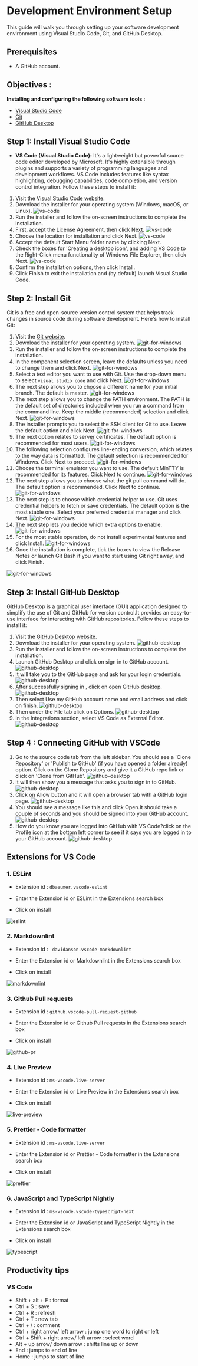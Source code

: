 # Development Environment Setup

This guide will walk you through setting up your software development environment using Visual Studio Code, Git, and GitHub Desktop. 

## Prerequisites
   - A GitHub account.
 
## Objectives :

**Installing and configuring the following software tools :**

- [Visual Studio Code](https://code.visualstudio.com/)
- [Git](https://git-scm.com/)
- [GitHub Desktop](https://desktop.github.com/)

## Step 1: Install Visual Studio Code

- **VS Code (Visual Studio Code):** It's a lightweight but powerful source code editor developed by Microsoft. It's highly extensible through plugins and supports a variety of programming languages and development workflows. VS Code includes features like syntax highlighting, debugging capabilities, code completion, and version control integration.
Follow these steps to install it:

1. Visit the [Visual Studio Code website](https://code.visualstudio.com/).
2. Download the installer for your operating system (Windows, macOS, or Linux).
 ![vs-code](/documentation/images/vs-code.png)
3. Run the installer and follow the on-screen instructions to complete the installation.
4. First, accept the License Agreement, then click Next.
  ![vs-code](/documentation/images/vs-code/vs-code.jpg)
5. Choose the location for installation and click Next.
 ![vs-code](/documentation/images/vs-code/vs-code1.jpg)
6. Accept the default Start Menu folder name by clicking Next.
7. Check the boxes for 'Creating a desktop icon', and adding VS Code to the Right-Click menu functionality of Windows File Explorer, then click Next.
 ![vs-code](/documentation/images/vs-code/vs-code2.jpg)
8. Confirm the installation options, then click Install.
9. Click Finish to exit the installation and (by default) launch Visual Studio Code.

## Step 2: Install Git

Git is a free and open-source version control system that helps track changes in source code during software development. Here's how to install Git:

1. Visit the [Git website](https://git-scm.com/).
2. Download the installer for your operating system.
 ![git-for-windows](/documentation/images/git-win.png)
3. Run the installer and follow the on-screen instructions to complete the installation.
4. In the component selection screen, leave the defaults unless you need to change them and click Next.
 ![git-for-windows](/documentation/images/git/git-components.jpg)
5. Select a text editor you want to use with Git. Use the drop-down menu to select `visual studio code` and click Next.
 ![git-for-windows](/documentation/images/git/git-text-editor.jpg)
6. The next step allows you to choose a different name for your initial branch. The default is master.
 ![git-for-windows](/documentation/images/git/git-branch-name.jpg)
7. The next step allows you to change the PATH environment. The PATH is the default set of directories included when you run a command from the command line. Keep the middle (recommended) selection and click Next.
 ![git-for-windows](/documentation/images/git/git-path-environment.jpg)
8. The installer prompts you to select the SSH client for Git to use. Leave the default option and click Next.
 ![git-for-windows](/documentation/images/git/git-ssh.jpg)
9. The next option relates to server certificates. The default option is recommended for most users.
 ![git-for-windows](/documentation/images/git/git-ssl.jpg)
10. The following selection configures line-ending conversion, which relates to the way data is formatted. The default selection is recommended for Windows. Click Next to proceed.
 ![git-for-windows](/documentation/images/git/git-line-ending.jpg)
11. Choose the terminal emulator you want to use. The default MinTTY is recommended for its features. Click Next to continue.
 ![git-for-windows](/documentation/images/git/git-terminal.jpg)
12. The next step allows you to choose what the git pull command will do. The default option is recommended. Click Next to continue.
 ![git-for-windows](/documentation/images/git/git-gitpull.jpg)
13. The next step is to choose which credential helper to use. Git uses credential helpers to fetch or save credentials. The default option is the most stable one. Select your preferred credential manager and click Next.
 ![git-for-windows](/documentation/images/git/git-credential.jpg)
14. The next step lets you decide which extra options to enable.
 ![git-for-windows](/documentation/images/git/git-extra.jpg)
15. For the most stable operation, do not install experimental features and click Install.
 ![git-for-windows](/documentation/images/git/git-experimental.jpg)
16. Once the installation is complete, tick the boxes to view the Release Notes or launch Git Bash if you want to start using Git right away, and click Finish.

  ![git-for-windows](/documentation/images/git/git-finish.jpg)
   


## Step 3: Install GitHub Desktop

GitHub Desktop is a graphical user interface (GUI) application designed to simplify the use of Git and GitHub for version control.It provides an easy-to-use interface for interacting with GitHub repositories. Follow these steps to install it:

1. Visit the [GitHub Desktop website](https://desktop.github.com/).
2. Download the installer for your operating system.
 ![github-desktop](/documentation/images/github-desktop.png)
3. Run the installer and follow the on-screen instructions to complete the installation.
4. Launch GitHub Desktop and click on sign in to GitHub account.
  ![github-desktop](/documentation/images/github-desktop/githubd-signin.jpg)
5. It will take you to the GitHub page and ask for your login credentials.
  ![github-desktop](/documentation/images/github-desktop/githubd-signin1.jpg)
6. After successfully signing in , click on open GitHub desktop.
  ![github-desktop](/documentation/images/github-desktop/githubd-prompt.jpg)
7. Then select Use my GitHub account name and email address and click on finish.
  ![github-desktop](/documentation/images/github-desktop/githubd-configure.jpg)
8. Then under the File tab click on Options. 
  ![github-desktop](/documentation/images/github-desktop/githubd-options.jpg)
9. In the Integrations section, select VS Code as External Editor.
  ![github-desktop](/documentation/images/github-desktop/githubd-integrations.jpg)
  
## Step 4 : Connecting GitHub with VSCode

1. Go to the source code tab from the left sidebar. You should see a 'Clone Repository' or 'Publish to GitHub' (if you have opened a folder already) option. Click on the Clone Repository and give it a GitHub repo link or click on 'Clone from GitHub'.
 ![github-desktop](/documentation/images/vscode/vscode.jpg)   
3. It will then show you a message that asks you to sign in to GitHub.
 ![github-desktop](/documentation/images/vscode/vscode1.jpg)  
4. Click on Allow button and it will open a browser tab with a GitHub login page.
 ![github-desktop](/documentation/images/vscode/vscode2.jpg)  
5. You should see a message like this and click Open.It should take a couple of seconds and you should be signed into your GitHub account.
 ![github-desktop](/documentation/images/vscode/vscode3.jpg)  
6. How do you know you are logged into GitHub with VS Code?click on the Profile icon at the bottom left corner to see if it says you are logged in to your GitHub account.
 ![github-desktop](/documentation/images/vscode/vscode4.jpg)

## Extensions for VS Code

### 1. ESLint

- Extension id :  ` dbaeumer.vscode-eslint `

- Enter the Extension id or ESLint in the Extensions search box

- Click on install

![eslint](/documentation/images/es-lint.png)

### 2. Markdownlint

- Extension id :  ` davidanson.vscode-markdownlint`

- Enter the Extension id or Markdownlint in the Extensions search box

- Click on install

![markdownlint](/documentation/images/markdownlint.png)

### 3. Github Pull requests

- Extension id :  `github.vscode-pull-request-github`

- Enter the Extension id or Github Pull requests in the Extensions search box

- Click on install

![github-pr](/documentation/images/github-pr.png)

### 4. Live Preview

- Extension id :  `ms-vscode.live-server`

- Enter the Extension id or Live Preview in the Extensions search box

- Click on install

![live-preview](/documentation/images/live-preview.png)

### 5. Prettier - Code formatter

- Extension id :  `ms-vscode.live-server`

- Enter the Extension id or Prettier - Code formatter in the Extensions search box

- Click on install

![prettier](/documentation/images/prettier.png)

### 6. JavaScript and TypeScript Nightly

- Extension id :  `ms-vscode.vscode-typescript-next`

- Enter the Extension id or JavaScript and TypeScript Nightly in the Extensions search box

- Click on install

![typescript](/documentation/images/typescript.png)

## Productivity tips

### VS Code

- Shift + alt + F : format
- Ctrl + S : save
- Ctrl + R : refresh
- Ctrl + T : new tab
- Ctrl + / : comment
- Ctrl + right arrow/ left arrow : jump one word to right or left
- Ctrl + Shift + right arrow/ left arrow : select word
- Alt + up arrow/ down arrow : shifts line up or down
- End : jumps to end of line
- Home : jumps to start of line




